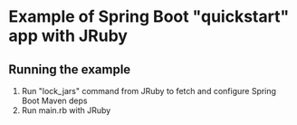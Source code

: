 # Example of Spring Boot "quickstart" app with JRuby

## Running the example

1. Run "lock_jars" command from JRuby to fetch and configure Spring Boot Maven deps
2. Run main.rb with JRuby
